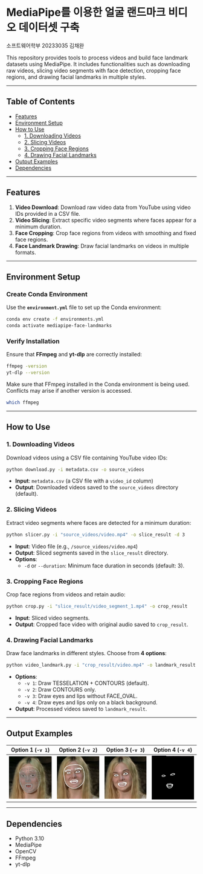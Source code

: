 # MediaPipe를 이용한 얼굴 랜드마크 비디오 데이터셋 구축
소프트웨어학부 20233035 김채완

This repository provides tools to process videos and build face landmark datasets using MediaPipe. It includes functionalities such as downloading raw videos, slicing video segments with face detection, cropping face regions, and drawing facial landmarks in multiple styles.

---

## Table of Contents

- [Features](#features)
- [Environment Setup](#environment-setup)
- [How to Use](#how-to-use)
  - [1. Downloading Videos](#1-downloading-videos)
  - [2. Slicing Videos](#2-slicing-videos)
  - [3. Cropping Face Regions](#3-cropping-face-regions)
  - [4. Drawing Facial Landmarks](#4-drawing-facial-landmarks)
- [Output Examples](#output-examples)
- [Dependencies](#dependencies)

---

## Features

1. **Video Download**: Download raw video data from YouTube using video IDs provided in a CSV file.
2. **Video Slicing**: Extract specific video segments where faces appear for a minimum duration.
3. **Face Cropping**: Crop face regions from videos with smoothing and fixed face regions.
4. **Face Landmark Drawing**: Draw facial landmarks on videos in multiple formats.

---

## Environment Setup

### Create Conda Environment

Use the **`environment.yml`** file to set up the Conda environment:

```bash
conda env create -f environments.yml
conda activate mediapipe-face-landmarks
```

### Verify Installation

Ensure that **FFmpeg** and **yt-dlp** are correctly installed:

```bash
ffmpeg -version
yt-dlp --version
```

Make sure that FFmpeg installed in the Conda environment is being used. Conflicts may arise if another version is accessed. 
```bash
which ffmpeg
```
---

## How to Use

### 1. Downloading Videos

Download videos using a CSV file containing YouTube video IDs:

```bash
python download.py -i metadata.csv -o source_videos
```

- **Input**: `metadata.csv` (a CSV file with a `video_id` column)
- **Output**: Downloaded videos saved to the `source_videos` directory (default).

### 2. Slicing Videos

Extract video segments where faces are detected for a minimum duration:

```bash
python slicer.py -i "source_videos/video.mp4" -o slice_result -d 3
```

- **Input**: Video file (e.g., `/source_videos/video.mp4`)
- **Output**: Sliced segments saved in the `slice_result` directory.
- **Options**:
  - `-d` or `--duration`: Minimum face duration in seconds (default: 3).

### 3. Cropping Face Regions

Crop face regions from videos and retain audio:

```bash
python crop.py -i "slice_result/video_segment_1.mp4" -o crop_result
```

- **Input**: Sliced video segments.
- **Output**: Cropped face video with original audio saved to `crop_result`.

### 4. Drawing Facial Landmarks

Draw face landmarks in different styles. Choose from **4 options**:

```bash
python video_landmark.py -i "crop_result/video.mp4" -o landmark_result -v 1
```

- **Options**:
  - `-v 1`: Draw TESSELATION + CONTOURS (default).
  - `-v 2`: Draw CONTOURS only.
  - `-v 3`: Draw eyes and lips without FACE_OVAL.
  - `-v 4`: Draw eyes and lips only on a black background.
- **Output**: Processed videos saved to `landmark_result`.

---

## Output Examples

| Option 1 (`-v 1`)           | Option 2 (`-v 2`)           | Option 3 (`-v 3`)           | Option 4 (`-v 4`)           |
|-----------------------------|-----------------------------|-----------------------------|-----------------------------|
| ![Option 1](https://github.com/amsminn/mediapipe-face-landmarks/blob/main/images/v1.png)  | ![Option 2](https://github.com/amsminn/mediapipe-face-landmarks/blob/main/images/v2.png)  | ![Option 3](https://github.com/amsminn/mediapipe-face-landmarks/blob/main/images/v3.png)  | ![Option 4](https://github.com/amsminn/mediapipe-face-landmarks/blob/main/images/v4.png)  |

---

## Dependencies

- Python 3.10
- MediaPipe
- OpenCV
- FFmpeg
- yt-dlp
